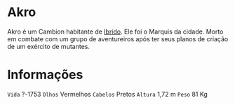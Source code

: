 <!-- TITLE: Akro -->
<!-- SUBTITLE: Visão geral sobre Akro -->

# Akro
Akro é um Cambion habitante de [Ibrido](http://localhost/lugares/emberez/ibrido#ibrido). Ele foi o Marquis da cidade. Morto em combate com um grupo de aventureiros após ter seus planos de criação de um exército de mutantes.

# Informações
`Vida` ?-1753
`Olhos` Vermelhos
`Cabelos` Pretos
`Altura` 1,72 m
`Peso` 81 Kg


